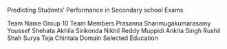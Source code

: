 Predicting Students’ Performance in Secondary school Exams

Team Name
Group 10
Team Members
Prasanna Shanmugakumarasamy
Youssef Shehata
Akhila Sirikonda
Nikhil Reddy Muppidi
Ankita Singh
Rushil Shah
Surya Teja Chintala
Domain Selected
Education
